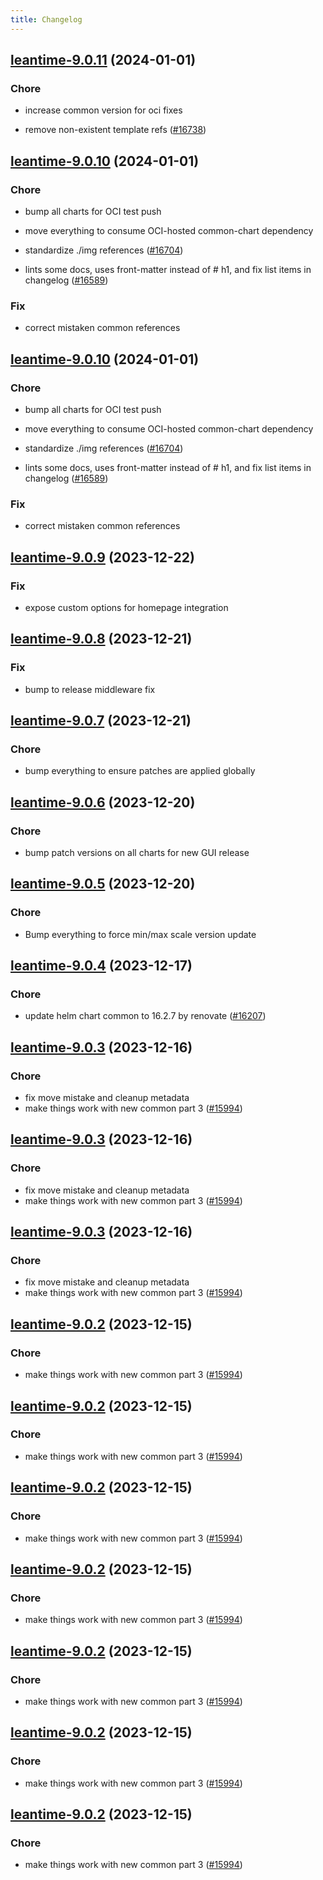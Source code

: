 ```yaml
---
title: Changelog
---
```




## [leantime-9.0.11](https://github.com/truecharts/charts/compare/leantime-9.0.10...leantime-9.0.11) (2024-01-01)

### Chore



- increase common version for oci fixes

- remove non-existent template refs ([#16738](https://github.com/truecharts/charts/issues/16738))


## [leantime-9.0.10](https://github.com/truecharts/charts/compare/leantime-9.0.9...leantime-9.0.10) (2024-01-01)

### Chore



- bump all charts for OCI test push

- move everything to consume OCI-hosted common-chart dependency

- standardize ./img references ([#16704](https://github.com/truecharts/charts/issues/16704))

- lints some docs, uses front-matter instead of # h1, and fix list items in changelog ([#16589](https://github.com/truecharts/charts/issues/16589))

### Fix



- correct mistaken common references


## [leantime-9.0.10](https://github.com/truecharts/charts/compare/leantime-9.0.9...leantime-9.0.10) (2024-01-01)

### Chore



- bump all charts for OCI test push

- move everything to consume OCI-hosted common-chart dependency

- standardize ./img references ([#16704](https://github.com/truecharts/charts/issues/16704))

- lints some docs, uses front-matter instead of # h1, and fix list items in changelog ([#16589](https://github.com/truecharts/charts/issues/16589))

### Fix



- correct mistaken common references
## [leantime-9.0.9](https://github.com/truecharts/charts/compare/leantime-9.0.8...leantime-9.0.9) (2023-12-22)

### Fix

- expose custom options for homepage integration

## [leantime-9.0.8](https://github.com/truecharts/charts/compare/leantime-9.0.7...leantime-9.0.8) (2023-12-21)

### Fix

- bump to release middleware fix

## [leantime-9.0.7](https://github.com/truecharts/charts/compare/leantime-9.0.6...leantime-9.0.7) (2023-12-21)

### Chore

- bump everything to ensure patches are applied globally

## [leantime-9.0.6](https://github.com/truecharts/charts/compare/leantime-9.0.5...leantime-9.0.6) (2023-12-20)

### Chore

- bump patch versions on all charts for new GUI release

## [leantime-9.0.5](https://github.com/truecharts/charts/compare/leantime-9.0.4...leantime-9.0.5) (2023-12-20)

### Chore

- Bump everything to force min/max scale version update

## [leantime-9.0.4](https://github.com/truecharts/charts/compare/leantime-9.0.3...leantime-9.0.4) (2023-12-17)

### Chore

- update helm chart common to 16.2.7 by renovate ([#16207](https://github.com/truecharts/charts/issues/16207))

## [leantime-9.0.3](https://github.com/truecharts/charts/compare/leantime-8.0.3...leantime-9.0.3) (2023-12-16)

### Chore

- fix move mistake and cleanup metadata
- make things work with new common part 3 ([#15994](https://github.com/truecharts/charts/issues/15994))

## [leantime-9.0.3](https://github.com/truecharts/charts/compare/leantime-8.0.3...leantime-9.0.3) (2023-12-16)

### Chore

- fix move mistake and cleanup metadata
- make things work with new common part 3 ([#15994](https://github.com/truecharts/charts/issues/15994))

## [leantime-9.0.3](https://github.com/truecharts/charts/compare/leantime-8.0.3...leantime-9.0.3) (2023-12-16)

### Chore

- fix move mistake and cleanup metadata
- make things work with new common part 3 ([#15994](https://github.com/truecharts/charts/issues/15994))

## [leantime-9.0.2](https://github.com/truecharts/charts/compare/leantime-8.0.3...leantime-9.0.2) (2023-12-15)

### Chore

- make things work with new common part 3 ([#15994](https://github.com/truecharts/charts/issues/15994))

## [leantime-9.0.2](https://github.com/truecharts/charts/compare/leantime-8.0.3...leantime-9.0.2) (2023-12-15)

### Chore

- make things work with new common part 3 ([#15994](https://github.com/truecharts/charts/issues/15994))

## [leantime-9.0.2](https://github.com/truecharts/charts/compare/leantime-8.0.3...leantime-9.0.2) (2023-12-15)

### Chore

- make things work with new common part 3 ([#15994](https://github.com/truecharts/charts/issues/15994))

## [leantime-9.0.2](https://github.com/truecharts/charts/compare/leantime-8.0.3...leantime-9.0.2) (2023-12-15)

### Chore

- make things work with new common part 3 ([#15994](https://github.com/truecharts/charts/issues/15994))

## [leantime-9.0.2](https://github.com/truecharts/charts/compare/leantime-8.0.3...leantime-9.0.2) (2023-12-15)

### Chore

- make things work with new common part 3 ([#15994](https://github.com/truecharts/charts/issues/15994))

## [leantime-9.0.2](https://github.com/truecharts/charts/compare/leantime-8.0.3...leantime-9.0.2) (2023-12-15)

### Chore

- make things work with new common part 3 ([#15994](https://github.com/truecharts/charts/issues/15994))

## [leantime-9.0.2](https://github.com/truecharts/charts/compare/leantime-8.0.3...leantime-9.0.2) (2023-12-15)

### Chore

- make things work with new common part 3 ([#15994](https://github.com/truecharts/charts/issues/15994))
